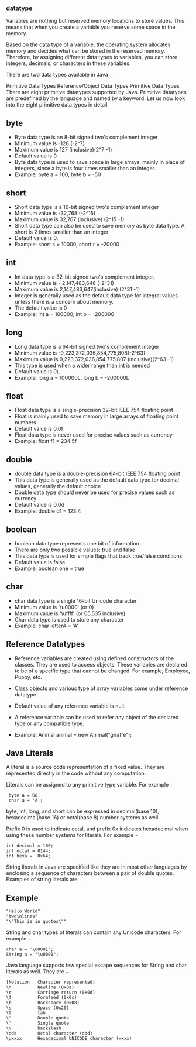 ### datatype
Variables are nothing but reserved memory locations to store values. This means that when you create a variable you reserve some space in the memory.

Based on the data type of a variable, the operating system allocates memory and decides what can be stored in the reserved memory. Therefore, by assigning different data types to variables, you can store integers, decimals, or characters in these variables.

There are two data types available in Java −

Primitive Data Types
Reference/Object Data Types
Primitive Data Types
There are eight primitive datatypes supported by Java. Primitive datatypes are predefined by the language and named by a keyword. Let us now look into the eight primitive data types in detail.

## byte
- Byte data type is an 8-bit signed two's complement integer
- Minimum value is -128 (-2^7)
- Maximum value is 127 (inclusive)(2^7 -1)
- Default value is 0
- Byte data type is used to save space in large arrays, mainly in place of integers, since a byte is four times smaller than an integer.
- Example: byte a = 100, byte b = -50

## short
- Short data type is a 16-bit signed two's complement integer
- Minimum value is -32,768 (-2^15)
- Maximum value is 32,767 (inclusive) (2^15 -1)
- Short data type can also be used to save memory as byte data type. A short is 2 times smaller than an integer
- Default value is 0.
- Example: short s = 10000, short r = -20000

## int
- Int data type is a 32-bit signed two's complement integer.
- Minimum value is - 2,147,483,648 (-2^31)
- Maximum value is 2,147,483,647(inclusive) (2^31 -1)
- Integer is generally used as the default data type for integral values unless there is a concern about memory.
- The default value is 0
- Example: int a = 100000, int b = -200000

## long
- Long data type is a 64-bit signed two's complement integer
- Minimum value is -9,223,372,036,854,775,808(-2^63)
- Maximum value is 9,223,372,036,854,775,807 (inclusive)(2^63 -1)
- This type is used when a wider range than int is needed
- Default value is 0L
- Example: long a = 100000L, long b = -200000L

## float
- Float data type is a single-precision 32-bit IEEE 754 floating point
- Float is mainly used to save memory in large arrays of floating point numbers
- Default value is 0.0f
- Float data type is never used for precise values such as currency
- Example: float f1 = 234.5f

## double
- double data type is a double-precision 64-bit IEEE 754 floating point
- This data type is generally used as the default data type for decimal values, generally the default choice
- Double data type should never be used for precise values such as currency
- Default value is 0.0d
- Example: double d1 = 123.4

## boolean
- boolean data type represents one bit of information 
- There are only two possible values: true and false
- This data type is used for simple flags that track true/false conditions
- Default value is false
- Example: boolean one = true

## char
- char data type is a single 16-bit Unicode character
- Minimum value is '\u0000' (or 0)
- Maximum value is '\uffff' (or 65,535 inclusive)
- Char data type is used to store any character
- Example: char letterA = 'A'

## Reference Datatypes
- Reference variables are created using defined constructors of the classes. They are used to access objects. These variables are declared to be of a specific type that cannot be changed. For example, Employee, Puppy, etc.

- Class objects and various type of array variables come under reference datatype.
- Default value of any reference variable is null.
- A reference variable can be used to refer any object of the declared type or any compatible type.
- Example: Animal animal = new Animal("giraffe");

## Java Literals
A literal is a source code representation of a fixed value. They are represented directly in the code without any computation.

Literals can be assigned to any primitive type variable. For example −

```
 byte a = 68;
 char a = 'A';
```
byte, int, long, and short can be expressed in decimal(base 10), hexadecimal(base 16) or octal(base 8) number systems as well.

Prefix 0 is used to indicate octal, and prefix 0x indicates hexadecimal when using these number systems for
literals. For example −
```
int decimal = 100;
int octal = 0144;
int hexa =  0x64;
```
String literals in Java are specified like they are in most other languages by enclosing a sequence of characters between a pair of double quotes. Examples of string literals are −

## Example
```
"Hello World"
"two\nlines"
"\"This is in quotes\"" 
```
String and char types of literals can contain any Unicode characters. For example − <br/>
```
char a = '\u0001';
String a = "\u0001"; 
```
Java language supports few special escape sequences for String and char literals as well. They are −

```
[Notation	Character represented]
\n	        Newline (0x0a)
\r	        Carriage return (0x0d)
\f	        Formfeed (0x0c)
\b	        Backspace (0x08)
\s	        Space (0x20)
\t	        tab
\"	        Double quote
\'	        Single quote
\\	        backslash
\ddd	    Octal character (ddd)
\uxxxx	    Hexadecimal UNICODE character (xxxx)
```